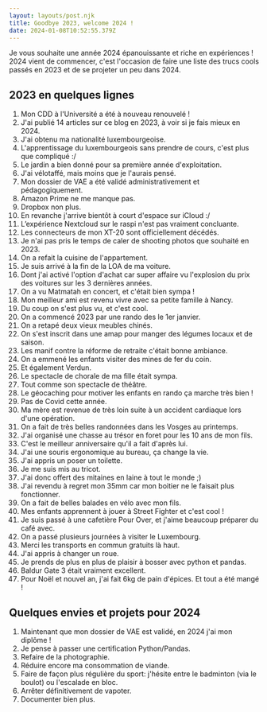 ```yaml
---
layout: layouts/post.njk
title: Goodbye 2023, welcome 2024 !
date: 2024-01-08T10:52:55.379Z
---
```

Je vous souhaite une année 2024 épanouissante et riche en expériences !
2024 vient de commencer, c'est l'occasion de faire une liste des trucs cools passés en 2023 et de se projeter un peu dans 2024.

## 2023 en quelques lignes

1. Mon CDD à l'Université a été à nouveau renouvelé !
2. J'ai publié 14 articles sur ce blog en 2023, à voir si je fais mieux en 2024.
3. J'ai obtenu ma nationalité luxembourgeoise.
4. L'apprentissage du luxembourgeois sans prendre de cours, c'est plus que compliqué :/
5. Le jardin a bien donné pour sa première année d'exploitation.
6. J'ai vélotaffé, mais moins que je l'aurais pensé.
7. Mon dossier de VAE a été validé administrativement et pédagogiquement.
8. Amazon Prime ne me manque pas.
9. Dropbox non plus.
10. En revanche j'arrive bientôt à court d'espace sur iCloud :/
11. L’expérience Nextcloud sur le raspi n'est pas vraiment concluante.
12. Les connecteurs de mon XT-20 sont officiellement décédés.
13. Je n'ai pas pris le temps de caler de shooting photos que souhaité en 2023.
14. On a refait la cuisine de l'appartement.
15. Je suis arrivé à la fin de la LOA de ma voiture.
16. Dont j'ai activé l'option d'achat car super affaire vu l'explosion du prix des voitures sur les 3 dernières années.
17. On a vu Matmatah en concert, et c'était bien sympa !
18. Mon meilleur ami est revenu vivre avec sa petite famille à Nancy.
19. Du coup on s'est plus vu, et c'est cool.
20. On a commencé 2023 par une rando des le 1er janvier.
21. On a retapé deux vieux meubles chinés.
22. On s'est inscrit dans une amap pour manger des légumes locaux et de saison.
23. Les manif contre la réforme de retraite c'était bonne ambiance.
24. On a emmené les enfants visiter des mines de fer du coin.
25. Et également Verdun.
26. Le spectacle de chorale de ma fille était sympa.
27. Tout comme son spectacle de théâtre.
28. Le géocaching pour motiver les enfants en rando ça marche très bien !
29. Pas de Covid cette année.
30. Ma mère est revenue de très loin suite à un accident cardiaque lors d'une opération.
31. On a fait de très belles randonnées dans les Vosges au printemps.
32. J'ai organisé une chasse au trésor en foret pour les 10 ans de mon fils.
33. C'est le meilleur anniversaire qu'il a fait d'après lui.
34. J'ai une souris ergonomique au bureau, ça change la vie.
35. J'ai appris un poser un toilette.
36. Je me suis mis au tricot.
37. J'ai donc offert des mitaines en laine à tout le monde ;)
38. J'ai revendu à regret mon 35mm car mon boitier ne le faisait plus fonctionner.
39. On a fait de belles balades en vélo avec mon fils.
40. Mes enfants apprennent à jouer à Street Fighter et c'est cool !
41. Je suis passé à une cafetière Pour Over, et j'aime beaucoup préparer du café avec.
42. On a passé plusieurs journées à visiter le Luxembourg.
43. Merci les transports en commun gratuits là haut.
44. J'ai appris à changer un roue.
45. Je prends de plus en plus de plaisir à bosser avec python et pandas.
46. Baldur Gate 3 était vraiment excellent.
47. Pour Noël et nouvel an, j'ai fait 6kg de pain d'épices. Et tout a été mangé !

## Quelques envies et projets pour 2024

1. Maintenant que mon dossier de VAE est validé, en 2024 j'ai mon diplôme !
2. Je pense à passer une certification Python/Pandas.
3. Refaire de la photographie.
4. Réduire encore ma consommation de viande.
5. Faire de façon plus régulière du sport: j'hésite entre le badminton (via le boulot) ou l'escalade en bloc.
6. Arrêter définitivement de vapoter.
7. Documenter bien plus.